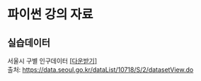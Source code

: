 # 파이썬 강의 자료

## 실습데이터 
서울시 구별 인구데이터 [[다운받기]](https://drive.google.com/drive/u/0/folders/1p07WBloykRusFSJ3UHATdsCN2DlfwBWr) </br>
출처: https://data.seoul.go.kr/dataList/10718/S/2/datasetView.do
